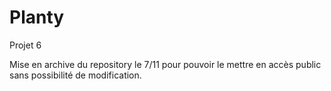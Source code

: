 # Planty
 Projet 6

 Mise en archive du repository le 7/11 pour pouvoir le mettre en accès public sans possibilité de modification.
